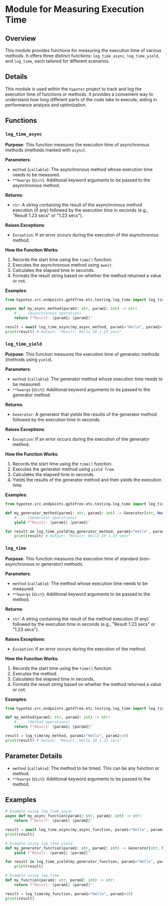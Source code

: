 # Module for Measuring Execution Time
## Overview

This module provides functions for measuring the execution time of various methods. It offers three distinct functions: `log_time_async`, `log_time_yield`, and `log_time`, each tailored for different scenarios.

## Details

This module is used within the `hypotez` project to track and log the execution time of functions or methods. It provides a convenient way to understand how long different parts of the code take to execute, aiding in performance analysis and optimization.

## Functions

### `log_time_async`

**Purpose**: This function measures the execution time of asynchronous methods (methods marked with `async`).

**Parameters**:

- `method` (`callable`): The asynchronous method whose execution time needs to be measured.
- `**kwargs` (`dict`):  Additional keyword arguments to be passed to the asynchronous method.

**Returns**:

- `str`: A string containing the result of the asynchronous method execution (if any) followed by the execution time in seconds (e.g., "Result 1.23 secs" or "1.23 secs").

**Raises Exceptions**:

- `Exception`: If an error occurs during the execution of the asynchronous method.

**How the Function Works**:

1. Records the start time using the `time()` function.
2. Executes the asynchronous method using `await`.
3. Calculates the elapsed time in seconds.
4. Formats the result string based on whether the method returned a value or not.

**Examples**:

```python
from hypotez.src.endpoints.gpt4free.etc.testing.log_time import log_time_async

async def my_async_method(param1: str, param2: int) -> str:
    # ... (Asynchronous operation)
    return f"Result: {param1} {param2}"

result = await log_time_async(my_async_method, param1="Hello", param2=10)
print(result) # Output: "Result: Hello 10 1.23 secs"
```

### `log_time_yield`

**Purpose**: This function measures the execution time of generator methods (methods using `yield`).

**Parameters**:

- `method` (`callable`): The generator method whose execution time needs to be measured.
- `**kwargs` (`dict`):  Additional keyword arguments to be passed to the generator method.

**Returns**:

- `Generator`: A generator that yields the results of the generator method followed by the execution time in seconds.

**Raises Exceptions**:

- `Exception`: If an error occurs during the execution of the generator method.

**How the Function Works**:

1. Records the start time using the `time()` function.
2. Executes the generator method using `yield from`.
3. Calculates the elapsed time in seconds.
4. Yields the results of the generator method and then yields the execution time.

**Examples**:

```python
from hypotez.src.endpoints.gpt4free.etc.testing.log_time import log_time_yield

def my_generator_method(param1: str, param2: int) -> Generator[str, None, None]:
    # ... (Generator operations)
    yield f"Result: {param1} {param2}"

for result in log_time_yield(my_generator_method, param1="Hello", param2=10):
    print(result) # Output: "Result: Hello 10 1.23 secs"
```

### `log_time`

**Purpose**: This function measures the execution time of standard (non-asynchronous or generator) methods.

**Parameters**:

- `method` (`callable`): The method whose execution time needs to be measured.
- `**kwargs` (`dict`):  Additional keyword arguments to be passed to the method.

**Returns**:

- `str`: A string containing the result of the method execution (if any) followed by the execution time in seconds (e.g., "Result 1.23 secs" or "1.23 secs").

**Raises Exceptions**:

- `Exception`: If an error occurs during the execution of the method.

**How the Function Works**:

1. Records the start time using the `time()` function.
2. Executes the method.
3. Calculates the elapsed time in seconds.
4. Formats the result string based on whether the method returned a value or not.

**Examples**:

```python
from hypotez.src.endpoints.gpt4free.etc.testing.log_time import log_time

def my_method(param1: str, param2: int) -> str:
    # ... (Method operations)
    return f"Result: {param1} {param2}"

result = log_time(my_method, param1="Hello", param2=10)
print(result) # Output: "Result: Hello 10 1.23 secs"
```

## Parameter Details

- `method` (`callable`): The method to be timed. This can be any function or method.
- `**kwargs` (`dict`):  Additional keyword arguments to be passed to the method.

## Examples

```python
# Example using log_time_async
async def my_async_function(param1: str, param2: int) -> str:
    return f"Result: {param1} {param2}"

result = await log_time_async(my_async_function, param1="Hello", param2=10)
print(result)

# Example using log_time_yield
def my_generator_function(param1: str, param2: int) -> Generator[str, None, None]:
    yield f"Result: {param1} {param2}"

for result in log_time_yield(my_generator_function, param1="Hello", param2=10):
    print(result)

# Example using log_time
def my_function(param1: str, param2: int) -> str:
    return f"Result: {param1} {param2}"

result = log_time(my_function, param1="Hello", param2=10)
print(result)
```